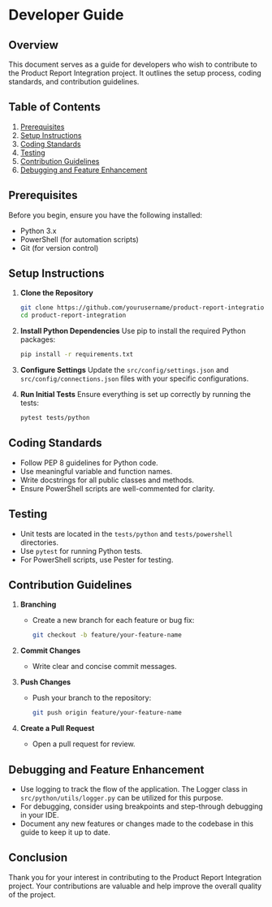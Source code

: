 # Developer Guide

## Overview
This document serves as a guide for developers who wish to contribute to the Product Report Integration project. It outlines the setup process, coding standards, and contribution guidelines.

## Table of Contents
1. [Prerequisites](#prerequisites)
2. [Setup Instructions](#setup-instructions)
3. [Coding Standards](#coding-standards)
4. [Testing](#testing)
5. [Contribution Guidelines](#contribution-guidelines)
6. [Debugging and Feature Enhancement](#debugging-and-feature-enhancement)

## Prerequisites
Before you begin, ensure you have the following installed:
- Python 3.x
- PowerShell (for automation scripts)
- Git (for version control)

## Setup Instructions
1. **Clone the Repository**
   ```bash
   git clone https://github.com/yourusername/product-report-integration.git
   cd product-report-integration
   ```

2. **Install Python Dependencies**
   Use pip to install the required Python packages:
   ```bash
   pip install -r requirements.txt
   ```

3. **Configure Settings**
   Update the `src/config/settings.json` and `src/config/connections.json` files with your specific configurations.

4. **Run Initial Tests**
   Ensure everything is set up correctly by running the tests:
   ```bash
   pytest tests/python
   ```

## Coding Standards
- Follow PEP 8 guidelines for Python code.
- Use meaningful variable and function names.
- Write docstrings for all public classes and methods.
- Ensure PowerShell scripts are well-commented for clarity.

## Testing
- Unit tests are located in the `tests/python` and `tests/powershell` directories.
- Use `pytest` for running Python tests.
- For PowerShell scripts, use Pester for testing.

## Contribution Guidelines
1. **Branching**
   - Create a new branch for each feature or bug fix:
     ```bash
     git checkout -b feature/your-feature-name
     ```

2. **Commit Changes**
   - Write clear and concise commit messages.

3. **Push Changes**
   - Push your branch to the repository:
     ```bash
     git push origin feature/your-feature-name
     ```

4. **Create a Pull Request**
   - Open a pull request for review.

## Debugging and Feature Enhancement
- Use logging to track the flow of the application. The Logger class in `src/python/utils/logger.py` can be utilized for this purpose.
- For debugging, consider using breakpoints and step-through debugging in your IDE.
- Document any new features or changes made to the codebase in this guide to keep it up to date.

## Conclusion
Thank you for your interest in contributing to the Product Report Integration project. Your contributions are valuable and help improve the overall quality of the project.